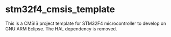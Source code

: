 # stm32f4_cmsis_template

This is a CMSIS project template for STM32F4 microcontroller to develop on GNU ARM Eclipse.  The HAL dependency is removed.
